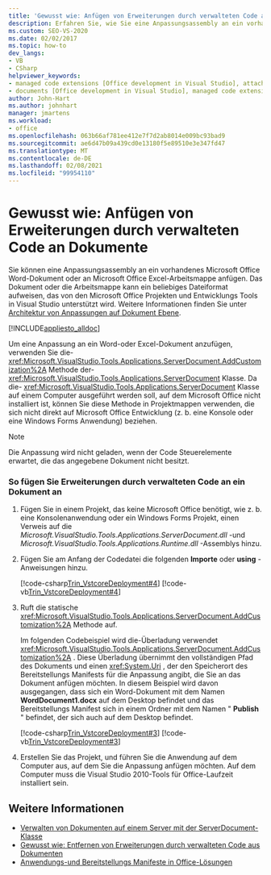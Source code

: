 ```yaml
---
title: 'Gewusst wie: Anfügen von Erweiterungen durch verwalteten Code an Dokumente'
description: Erfahren Sie, wie Sie eine Anpassungsassembly an ein vorhandenes Microsoft Office Word-Dokument oder Microsoft Office Excel-Arbeitsmappe anfügen können.
ms.custom: SEO-VS-2020
ms.date: 02/02/2017
ms.topic: how-to
dev_langs:
- VB
- CSharp
helpviewer_keywords:
- managed code extensions [Office development in Visual Studio], attaching
- documents [Office development in Visual Studio], managed code extensions
author: John-Hart
ms.author: johnhart
manager: jmartens
ms.workload:
- office
ms.openlocfilehash: 063b66af781ee412e7f7d2ab8014e009bc93bad9
ms.sourcegitcommit: ae6d47b09a439cd0e13180f5e89510e3e347fd47
ms.translationtype: MT
ms.contentlocale: de-DE
ms.lasthandoff: 02/08/2021
ms.locfileid: "99954110"
---
```

# <a name="how-to-attach-managed-code-extensions-to-documents"></a>Gewusst wie: Anfügen von Erweiterungen durch verwalteten Code an Dokumente
  Sie können eine Anpassungsassembly an ein vorhandenes Microsoft Office Word-Dokument oder an Microsoft Office Excel-Arbeitsmappe anfügen. Das Dokument oder die Arbeitsmappe kann ein beliebiges Dateiformat aufweisen, das von den Microsoft Office Projekten und Entwicklungs Tools in Visual Studio unterstützt wird. Weitere Informationen finden Sie unter [Architektur von Anpassungen auf Dokument Ebene](../vsto/architecture-of-document-level-customizations.md).

 [!INCLUDE[appliesto_alldoc](../vsto/includes/appliesto-alldoc-md.md)]

 Um eine Anpassung an ein Word-oder Excel-Dokument anzufügen, verwenden Sie die- <xref:Microsoft.VisualStudio.Tools.Applications.ServerDocument.AddCustomization%2A> Methode der- <xref:Microsoft.VisualStudio.Tools.Applications.ServerDocument> Klasse. Da die- <xref:Microsoft.VisualStudio.Tools.Applications.ServerDocument> Klasse auf einem Computer ausgeführt werden soll, auf dem Microsoft Office nicht installiert ist, können Sie diese Methode in Projektmappen verwenden, die sich nicht direkt auf Microsoft Office Entwicklung (z. b. eine Konsole oder eine Windows Forms Anwendung) beziehen.

> [!NOTE]
> Die Anpassung wird nicht geladen, wenn der Code Steuerelemente erwartet, die das angegebene Dokument nicht besitzt.

### <a name="to-attach-managed-code-extensions-to-a-document"></a>So fügen Sie Erweiterungen durch verwalteten Code an ein Dokument an

1. Fügen Sie in einem Projekt, das keine Microsoft Office benötigt, wie z. b. eine Konsolenanwendung oder ein Windows Forms Projekt, einen Verweis auf die *Microsoft.VisualStudio.Tools.Applications.ServerDocument.dll* -und *Microsoft.VisualStudio.Tools.Applications.Runtime.dll* -Assemblys hinzu.

2. Fügen Sie am Anfang der Codedatei die folgenden **Importe** oder **using** -Anweisungen hinzu.

     [!code-csharp[Trin_VstcoreDeployment#4](../vsto/codesnippet/CSharp/Trin_VstcoreDeploymentCS/Program.cs#4)]
     [!code-vb[Trin_VstcoreDeployment#4](../vsto/codesnippet/VisualBasic/Trin_VstcoreDeploymentVB/Program.vb#4)]

3. Ruft die statische <xref:Microsoft.VisualStudio.Tools.Applications.ServerDocument.AddCustomization%2A> Methode auf.

     Im folgenden Codebeispiel wird die-Überladung verwendet <xref:Microsoft.VisualStudio.Tools.Applications.ServerDocument.AddCustomization%2A> . Diese Überladung übernimmt den vollständigen Pfad des Dokuments und einen <xref:System.Uri> , der den Speicherort des Bereitstellungs Manifests für die Anpassung angibt, die Sie an das Dokument anfügen möchten. In diesem Beispiel wird davon ausgegangen, dass sich ein Word-Dokument mit dem Namen **WordDocument1.docx** auf dem Desktop befindet und das Bereitstellungs Manifest sich in einem Ordner mit dem Namen " **Publish** " befindet, der sich auch auf dem Desktop befindet.

     [!code-csharp[Trin_VstcoreDeployment#3](../vsto/codesnippet/CSharp/Trin_VstcoreDeploymentCS/Program.cs#3)]
     [!code-vb[Trin_VstcoreDeployment#3](../vsto/codesnippet/VisualBasic/Trin_VstcoreDeploymentVB/Program.vb#3)]

4. Erstellen Sie das Projekt, und führen Sie die Anwendung auf dem Computer aus, auf dem Sie die Anpassung anfügen möchten. Auf dem Computer muss die Visual Studio 2010-Tools für Office-Laufzeit installiert sein.

## <a name="see-also"></a>Weitere Informationen
- [Verwalten von Dokumenten auf einem Server mit der ServerDocument-Klasse](../vsto/managing-documents-on-a-server-by-using-the-serverdocument-class.md)
- [Gewusst wie: Entfernen von Erweiterungen durch verwalteten Code aus Dokumenten](../vsto/how-to-remove-managed-code-extensions-from-documents.md)
- [Anwendungs-und Bereitstellungs Manifeste in Office-Lösungen](../vsto/application-and-deployment-manifests-in-office-solutions.md)
